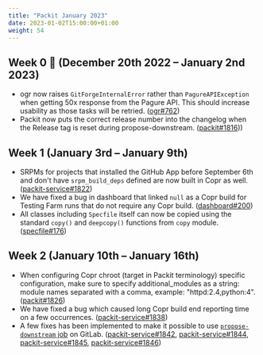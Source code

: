 ```yaml
---
title: "Packit January 2023"
date: 2023-01-02T15:00:00+01:00
weight: 54
---
```


## Week 0 🌄 (December 20th 2022 – January 2nd 2023)

- ogr now raises `GitForgeInternalError` rather than `PagureAPIException` when
  getting 50x response from the Pagure API. This should increase usability as
  those tasks will be retried.
  ([ogr#762](https://github.com/packit/ogr/pull/762))
- Packit now puts the correct release number into the changelog when the
  Release tag is reset during propose-downstream.
  ([packit#1816](https://github.com/packit/packit/pull/1816)))

## Week 1 (January 3rd – January 9th)

- SRPMs for projects that installed the GitHub App before September 6th and
  don't have `srpm_build_deps` defined are now built in Copr as well.
  ([packit-service#1822](https://github.com/packit/packit-service/pull/1822))
- We have fixed a bug in dashboard that linked `null` as a Copr build for
  Testing Farm runs that do not require any Copr build.
  ([dashboard#200](https://github.com/packit/dashboard/pull/200))
- All classes including `Specfile` itself can now be copied using the standard
  `copy()` and `deepcopy()` functions from `copy` module.
  ([specfile#176](https://github.com/packit/specfile/pull/176))

## Week 2 (January 10th – January 16th)

- When configuring Copr chroot (target in Packit terminology) specific configuration, make sure to specify additional_modules as a string: module names separated with a comma, example: "httpd:2.4,python:4". ([packit#1826](https://github.com/packit/packit/pull/1826))
- We have fixed a bug which caused long Copr build end reporting time on a few occurrences. ([packit-service#1838](https://github.com/packit/packit-service/pull/1838))
- A few fixes has been implemented to make it possible to use [`propose-downstream` job](https://packit.dev/docs/configuration/#propose_downstream) on GitLab. ([packit-service#1842](https://github.com/packit/packit-service/pull/1842), [packit-service#1844](https://github.com/packit/packit-service/pull/1844), [packit-service#1845](https://github.com/packit/packit-service/pull/1845), [packit-service#1846](https://github.com/packit/packit-service/pull/1846))

